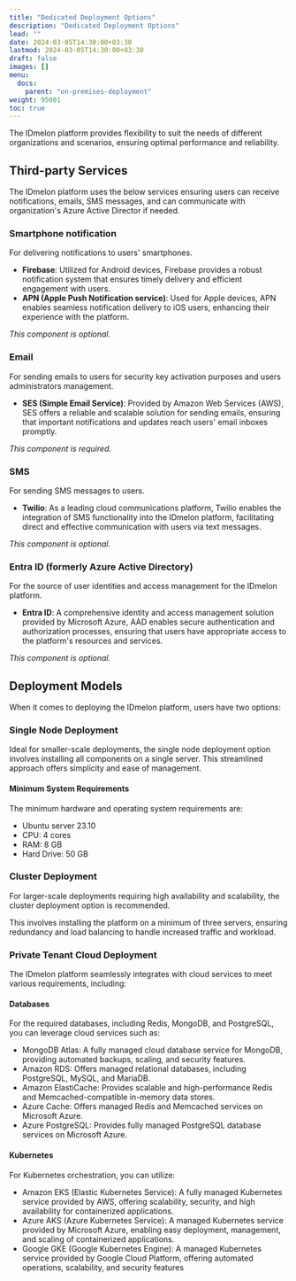 ```yaml
---
title: "Dedicated Deployment Options"
description: "Dedicated Deployment Options"
lead: ""
date: 2024-03-05T14:30:00+03:30
lastmod: 2024-03-05T14:30:00+03:30
draft: false
images: []
menu:
  docs:
    parent: "on-premises-deployment"
weight: 95001
toc: true
---
```


The IDmelon platform provides flexibility to suit the needs of different organizations and scenarios,
ensuring optimal performance and reliability.

## Third-party Services

The IDmelon platform uses the below services ensuring users can receive notifications, emails, SMS messages, and can communicate with organization's Azure Active Director if needed.

### Smartphone notification

For delivering notifications to users' smartphones.

- **Firebase**: Utilized for Android devices, Firebase provides a robust notification system that ensures timely delivery and efficient engagement with users.
- **APN (Apple Push Notification service)**: Used for Apple devices, APN enables seamless notification delivery to iOS users, enhancing their experience with the platform.

_This component is optional._

### Email

For sending emails to users for security key activation purposes and users administrators management.

- **SES (Simple Email Service)**: Provided by Amazon Web Services (AWS), SES offers a reliable and scalable solution for sending emails, ensuring that important notifications and updates reach users' email inboxes promptly.

_This component is required._

### SMS

For sending SMS messages to users.

- **Twilio**: As a leading cloud communications platform, Twilio enables the integration of SMS functionality into the IDmelon platform, facilitating direct and effective communication with users via text messages.

_This component is optional._

### Entra ID (formerly Azure Active Directory)

For the source of user identities and access management for the IDmelon platform.

- **Entra ID**: A comprehensive identity and access management solution provided by Microsoft Azure, AAD enables secure authentication and authorization processes, ensuring that users have appropriate access to the platform's resources and services.

_This component is optional._


## Deployment Models

When it comes to deploying the IDmelon platform, users have two options:

### Single Node Deployment

Ideal for smaller-scale deployments, the single node deployment option involves installing all components on a single server.
This streamlined approach offers simplicity and ease of management.

#### Minimum System Requirements
The minimum hardware and operating system requirements are:

- Ubuntu server 23.10
- CPU: 4 cores
- RAM: 8 GB
- Hard Drive: 50 GB

### Cluster Deployment

For larger-scale deployments requiring high availability and scalability,
the cluster deployment option is recommended.

This involves installing the platform on a minimum of three servers,
ensuring redundancy and load balancing to handle increased traffic and workload.


### Private Tenant Cloud Deployment

The IDmelon platform seamlessly integrates with cloud services to meet various requirements, including:

#### Databases

For the required databases, including Redis, MongoDB, and PostgreSQL, you can leverage cloud services such as:

- MongoDB Atlas: A fully managed cloud database service for MongoDB, providing automated backups, scaling, and security features.
- Amazon RDS: Offers managed relational databases, including PostgreSQL, MySQL, and MariaDB.
- Amazon ElastiCache: Provides scalable and high-performance Redis and Memcached-compatible in-memory data stores.
- Azure Cache: Offers managed Redis and Memcached services on Microsoft Azure.
- Azure PostgreSQL: Provides fully managed PostgreSQL database services on Microsoft Azure.

#### Kubernetes

For Kubernetes orchestration, you can utilize:

- Amazon EKS (Elastic Kubernetes Service): A fully managed Kubernetes service provided by AWS, offering scalability, security, and high availability for containerized applications.
- Azure AKS (Azure Kubernetes Service): A managed Kubernetes service provided by Microsoft Azure, enabling easy deployment, management, and scaling of containerized applications.
- Google GKE (Google Kubernetes Engine): A managed Kubernetes service provided by Google Cloud Platform, offering automated operations, scalability, and security features

